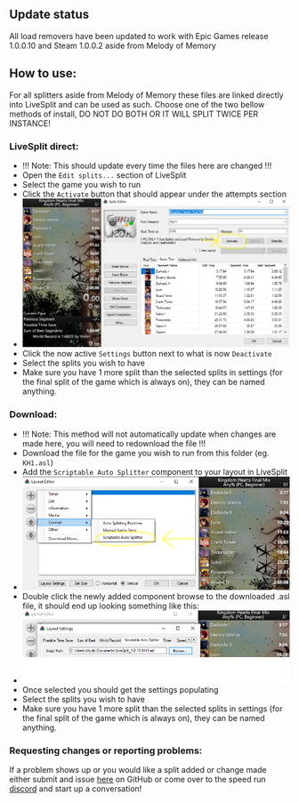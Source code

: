 ## Update status
All load removers have been updated to work with Epic Games release 1.0.0.10 and Steam 1.0.0.2 aside from Melody of Memory

## How to use:
For all splitters aside from Melody of Memory these files are linked directly into LiveSplit and can be used as such. Choose one of the two bellow methods of install, DO NOT DO BOTH OR IT WILL SPLIT TWICE PER INSTANCE!

### LiveSplit direct:
- !!! Note: This should update every time the files here are changed !!!
- Open the `Edit splits...` section of LiveSplit
- Select the game you wish to run
- Click the `Activate` button that should appear under the attempts section
- ![image](../images/live_split_activate.png)
- Click the now active `Settings` button next to what is now `Deactivate`
- Select the splits you wish to have
- Make sure you have 1 more split than the selected splits in settings (for the final split of the game which is always on), they can be named anything.

### Download:
- !!! Note: This method will not automatically update when changes are made here, you will need to redownload the file !!!
- Download the file for the game you wish to run from this folder (eg. `KH1.asl`)
- Add the `Scriptable Auto Splitter` component to your layout in LiveSplit
- ![image](../images/live_split_layout.png)
- Double click the newly added component browse to the downloaded .asl file, it should end up looking something like this:
- ![image](../images/live_split_browse.png)
- Once selected you should get the settings populating
- Select the splits you wish to have
- Make sure you have 1 more split than the selected splits in settings (for the final split of the game which is always on), they can be named anything.

### Requesting changes or reporting problems:
If a problem shows up or you would like a split added or change made either submit and issue [here](https://github.com/Denhonator/KHPCSpeedrunTools/issues/new/choose) on GitHub or come over to the speed run [discord](https://discord.gg/5GjHsyQT8R) and start up a conversation!
